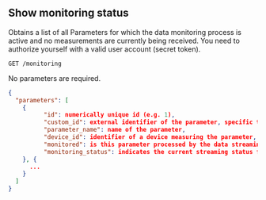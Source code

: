 ## Show monitoring status

Obtains a list of all Parameters for which the data monitoring process is active and no measurements are currently being received. You need to authorize yourself with a valid user account (secret token).

```
GET /monitoring
```
No parameters are required.

```json
{
  "parameters": [
    {
          "id": numerically unique id (e.g. 1),
          "custom_id": external identifier of the parameter, specific to the levee installation setup,
          "parameter_name": name of the parameter,
          "device_id": identifier of a device measuring the parameter,
          "monitored": is this parameter processed by the data streaming monitoring process? (this will always be listed as true in the monitoring view),
          "monitoring_status": indicates the current streaming status for this parameter (this will always be listed as down in the monitoring view)
    }, {
      ...
    }
  ]
}
```